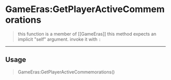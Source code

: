 # GameEras:GetPlayerActiveCommemorations
> this function is a member of [[GameEras]]
> this method expects an implicit "self" argument. invoke it with `:`
-----
## Usage
> GameEras:GetPlayerActiveCommemorations()
